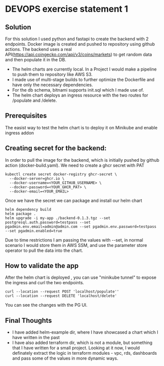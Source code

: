 # DEVOPS exercise statement 1

## Solution
For this solution I used python and fastapi to create the backend with 2 endpoints. Docker image is created and pushed to repository using github actions. The backend uses a real API(https://api.coingecko.com/api/v3/coins/markets) to get random data and then populate it in the DB.

- The helm charts are currently local. In a Project I would make a pipeline to push them to repository like AWS S3.
- I made use of multi-stage builds to further optimize the Dockerfile and have only the necessary dependencies.
- For the db schema, bitnami supports init.sql which I made use of.
- The helm chart deploys an ingress resource with the two routes for /populate and /delete.

## Prerequisites
The easist way to test the helm chart is to deploy it on Minikube and enable ingress addon

## Creating secret for the backend:
In order to pull the image for the backend, which is initially pushed by github action (docker-build.yaml). We need to create a ghcr secret with PAT 

```  
kubectl create secret docker-registry ghcr-secret \
  --docker-server=ghcr.io \
  --docker-username=<YOUR_GITHUB_USERNAME> \
  --docker-password=<YOUR_GHCR_PAT> \
  --docker-email=<YOUR_EMAIL>

```
Once we have the secret we can package and install our helm chart

```
helm dependency build
helm package .
helm upgrade -i my-app ./backend-0.1.3.tgz --set postgresql.auth.password=testpass --set pgadmin.env.email=admin@admin.com --set pgadmin.env.password=testpass --set pgadmin.enabled=true
```
Due to time restrictions I am passing the values with --set, in normal scenario I would store them in AWS SSM, and use the parameter store operator to pull the data into the chart.

## How to validate the app

After the helm chart is deployed , you can use "minikube tunnel" to expose the ingress and curl the two endpoints.

```
curl --location --request POST 'localhost/populate''
curl --location --request DELETE 'localhost/delete'
```

You can see the changes with the PG UI.

## Final Thoughts 

- I have added helm-example dir, where I have showcased a chart which I have written in the past
- I have also added terraform dir, which is not a module, but something that I have written for a small project. Looking at it now, I would definately extract the logic in terraform modules - vpc, rds, dashboards and pass some of the values in more dynamic ways.
